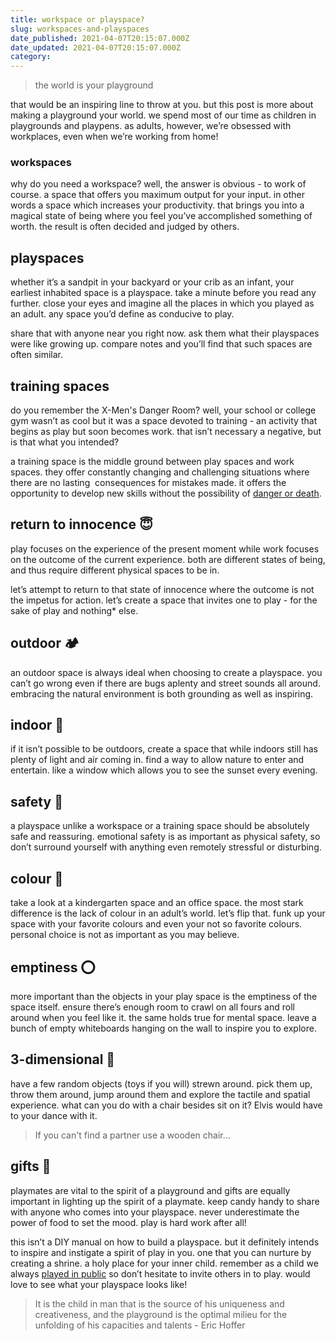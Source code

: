 ```yaml
---
title: workspace or playspace?
slug: workspaces-and-playspaces
date_published: 2021-04-07T20:15:07.000Z
date_updated: 2021-04-07T20:15:07.000Z
category: 
---
```

> the world is your playground

that would be an inspiring line to throw at you. but this post is more about making a playground your world. we spend most of our time as children in playgrounds and playpens. as adults, however, we’re obsessed with workplaces, even when we’re working from home!

### workspaces
why do you need a workspace? well, the answer is obvious - to work of course. a space that offers you maximum output for your input. in other words a space which increases your productivity. that brings you into a magical state of being where you feel you’ve accomplished something of worth. the result is often decided and judged by others.

## playspaces

whether it’s a sandpit in your backyard or your crib as an infant, your earliest inhabited space is a playspace. take a minute before you read any further. close your eyes and imagine all the places in which you played as an adult. any space you’d define as conducive to play.

share that with anyone near you right now. ask them what their playspaces were like growing up. compare notes and you’ll find that such spaces are often similar.

## training spaces

do you remember the X-Men's Danger Room? well, your school or college gym wasn’t as cool but it was a space devoted to training - an activity that begins as play but soon becomes work. that isn’t necessary a negative, but is that what you intended?

a training space is the middle ground between play spaces and work spaces. they offer constantly changing and challenging situations where there are no lasting  consequences for mistakes made. it offers the opportunity to develop new skills without the possibility of [danger or death](/danger-and-death/).

## return to innocence 😇

play focuses on the experience of the present moment while work focuses on the outcome of the current experience. both are different states of being, and thus require different physical spaces to be in.

let’s attempt to return to that state of innocence where the outcome is not the impetus for action. let’s create a space that invites one to play - for the sake of play and nothing* else.

## outdoor 🏕

an outdoor space is always ideal when choosing to create a playspace. you can’t go wrong even if there are bugs aplenty and street sounds all around. embracing the natural environment is both grounding as well as inspiring.

## indoor 🏰

if it isn’t possible to be outdoors, create a space that while indoors still has plenty of light and air coming in. find a way to allow nature to enter and entertain. like a window which allows you to see the sunset every evening.

## safety 🚸

a playspace unlike a workspace or a training space should be absolutely safe and reassuring. emotional safety is as important as physical safety, so don’t surround yourself with anything even remotely stressful or disturbing.

## colour 🌈

take a look at a kindergarten space and an office space. the most stark difference is the lack of colour in an adult’s world. let’s flip that. funk up your space with your favorite colours and even your not so favorite colours. personal choice is not as important as you may believe.

## emptiness ⭕️

more important than the objects in your play space is the emptiness of the space itself. ensure there’s enough room to crawl on all fours and roll around when you feel like it. the same holds true for mental space. leave a bunch of empty whiteboards hanging on the wall to inspire you to explore.

## 3-dimensional 🎢

have a few random objects (toys if you will) strewn around. pick them up, throw them around, jump around them and explore the tactile and spatial experience. what can you do with a chair besides sit on it? Elvis would have to your dance with it.

> If you can't find a partner use a wooden chair…

## gifts 🎁

playmates are vital to the spirit of a playground and gifts are equally important in lighting up the spirit of a playmate. keep candy handy to share with anyone who comes into your playspace. never underestimate the power of food to set the mood. play is hard work after all!

this isn’t a DIY manual on how to build a playspace. but it definitely intends to inspire and instigate a spirit of play in you. one that you can nurture by creating a shrine. a holy place for your inner child. remember as a child we always [played in public](/playing-in-public/) so don’t hesitate to invite others in to play. would love to see what your playspace looks like!

> It is the child in man that is the source of his uniqueness and creativeness, and the playground is the optimal milieu for the unfolding of his capacities and talents - Eric Hoffer
